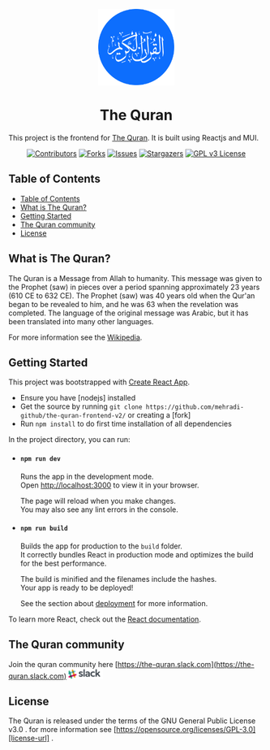<p align="center">
  <a href="https://fa-quran.netlify.app" target="_blank" rel="noopener noreferrer">
    <img
      alt="The Quran"
      src="src/assets/images/md-logo.png"
      width="150"
      height="150"
    />
  </a>
</p>
<h1 align="center">The Quran</h1>

This project is the frontend for <a href="https://fa-quran.netlify.app" target="_blank" rel="noopener noreferrer">The Quran</a>. It is built using Reactjs and MUI.


 <!-- PROJECT SHIELDS -->
<div align="center">

[![Contributors][contributors-shield]][contributors-url]
[![Forks][forks-shield]][forks-url]
[![Issues][issues-shield]][issues-url]
[![Stargazers][stars-shield]][stars-url]
[![GPL v3 License][license-shield]][license-url]

</div>

<!-- TABLE OF CONTENTS -->


## Table of Contents
- [Table of Contents](#table-of-contents)
- [What is The Quran?](#what-is-the-quran)
- [Getting Started](#getting-started)
- [The Quran community](#the-quran-community)
- [License](#license)



## What is The Quran?

<!-- ![The Quran](src/assets/images/md-screenshot.png "The Quran") -->

The Quran is a Message from Allah to humanity. This message was given to the Prophet (saw) in pieces over a period spanning approximately 23 years (610 CE to 632 CE). The Prophet (saw) was 40 years old when the Qur'an began to be revealed to him, and he was 63 when the revelation was completed. The language of the original message was Arabic, but it has been translated into many other languages.

For more information see the [Wikipedia](https://en.wikipedia.org/wiki/Quran).

## Getting Started
This project was bootstrapped with [Create React App](https://github.com/facebook/create-react-app).

  - Ensure you have [nodejs] installed
  - Get the source by running `git clone https://github.com/mehradi-github/the-quran-frontend-v2/` or creating a [fork]
  - Run `npm install` to do first time installation of all dependencies

In the project directory, you can run:

- #### `npm run dev` 

  Runs the app in the development mode.\
  Open [http://localhost:3000](http://localhost:3000) to view it in your browser.

  The page will reload when you make changes.\
  You may also see any lint errors in the console.

- #### `npm run build` 

  Builds the app for production to the `build` folder.\
  It correctly bundles React in production mode and optimizes the build for the best performance.

  The build is minified and the filenames include the hashes.\
  Your app is ready to be deployed!

  See the section about [deployment](https://facebook.github.io/create-react-app/docs/deployment) for more information.

 To learn more React, check out the [React documentation](https://reactjs.org/).


## The Quran community  

Join the quran community here [https://the-quran.slack.com](https://the-quran.slack.com) [![SLACK](src/assets/images/md-slack.png)](https://the-quran.slack.com)



## License

The Quran is released under the terms of the GNU General Public License v3.0 . for more information see [https://opensource.org/licenses/GPL-3.0][license-url] .



<!-- MARKDOWN LINKS & IMAGES -->
<!-- https://www.markdownguide.org/basic-syntax/#reference-style-links -->

[contributors-shield]: https://img.shields.io/github/contributors/the-quran/the-quran-frontend?style=for-the-badge
[contributors-url]: https://github.com/mehradi-github/the-quran-frontend-v2/graphs/contributors
[forks-shield]: https://img.shields.io/github/forks/the-quran/the-quran-frontend?style=for-the-badge
[forks-url]: https://github.com/mehradi-github/the-quran-frontend-v2/network/members
[stars-shield]: https://img.shields.io/github/stars/the-quran/the-quran-frontend?style=for-the-badge
[stars-url]: https://github.com/mehradi-github/the-quran-frontend-v2/stargazers
[issues-shield]: https://img.shields.io/github/issues/the-quran/the-quran-frontend?style=for-the-badge
[issues-url]: https://github.com/mehradi-github/the-quran-frontend-v2/issues
[license-shield]: https://img.shields.io/github/license/the-quran/the-quran-frontend?style=for-the-badge
[license-url]: https://opensource.org/licenses/GPL-3.0
[product-screenshot]: images/screenshot.png

